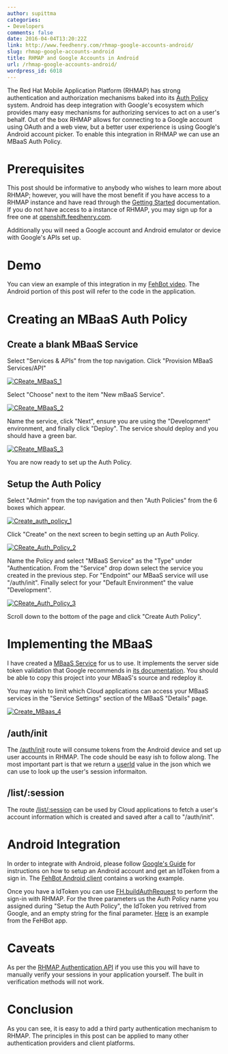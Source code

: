 ```yaml
---
author: supittma
categories:
- Developers
comments: false
date: 2016-04-04T13:20:22Z
link: http://www.feedhenry.com/rhmap-google-accounts-android/
slug: rhmap-google-accounts-android
title: RHMAP and Google Accounts in Android
url: /rhmap-google-accounts-android/
wordpress_id: 6018
---
```


The Red Hat Mobile Application Platform (RHMAP) has strong authentication and authorization mechanisms baked into its [Auth Policy](http://docs.feedhenry.com/v3/product_features/admin.html#admin-auth_policies) system. Android has deep integration with Google's ecosystem which provides many easy mechanisms for authorizing services to act on a user's behalf. Out of the box RHMAP allows for connecting to a Google account using OAuth and a web view, but a better user experience is using Google's Android account picker. To enable this integration in RHMAP we can use an MBaaS Auth Policy.



# Prerequisites



This post should be informative to anybody who wishes to learn more about RHMAP; however, you will have the most benefit if you have access to a RHMAP instance and have read through the [Getting Started](http://docs.feedhenry.com/v3/getting_started.html) documentation. If you do not have access to a instance of RHMAP, you may sign up for a free one at [openshift.feedhenry.com](https://openshift.feedhenry.com/).

Additionally you will need a Google account and Android emulator or device with Google's APIs set up.



# Demo



You can view an example of this integration in my [FehBot video](https://www.youtube.com/watch?v=eNLKj6wvbQg). The Android portion of this post will refer to the code in the application.



# Creating an MBaaS Auth Policy





## Create a blank MBaaS Service



Select "Services & APIs" from the top navigation. Click "Provision MBaaS Services/API"

[![CReate_MBaaS_1](/wp-content/uploads/2016/04/CReate_MBaaS_1-300x121.png)](/wp-content/uploads/2016/04/CReate_MBaaS_1.png)

Select "Choose" next to the item "New mBaaS Service".

[![CReate_MBaaS_2](/wp-content/uploads/2016/04/CReate_MBaaS_2-300x121.png)](/wp-content/uploads/2016/04/CReate_MBaaS_2.png)

Name the service, click "Next", ensure you are using the "Development" environment, and finally click "Deploy". The service should deploy and you should have a green bar.

[![CReate_MBaaS_3](/wp-content/uploads/2016/04/CReate_MBaaS_3-300x121.png)](/wp-content/uploads/2016/04/CReate_MBaaS_3.png)

You are now ready to set up the Auth Policy.



## Setup the Auth Policy



Select "Admin" from the top navigation and then "Auth Policies" from the 6 boxes which appear.

[![Create_auth_policy_1](/wp-content/uploads/2016/04/Create_auth_policy_11-300x121.png)](/wp-content/uploads/2016/04/Create_auth_policy_11.png)

Click "Create" on the next screen to begin setting up an Auth Policy.

[![CReate_Auth_Policy_2](/wp-content/uploads/2016/04/CReate_Auth_Policy_2-300x121.png)](/wp-content/uploads/2016/04/CReate_Auth_Policy_2.png)

Name the Policy and select "MBaaS Service" as the "Type" under "Authentication. From the "Service" drop down select the service you created in the previous step. For "Endpoint" our MBaaS service will use "/auth/init". Finally select for your "Default Environment" the value "Development".

[![CReate_Auth_Policy_3](/wp-content/uploads/2016/04/CReate_Auth_Policy_3-300x121.png)](/wp-content/uploads/2016/04/CReate_Auth_Policy_3.png)

Scroll down to the bottom of the page and click "Create Auth Policy".



# Implementing the MBaaS



I have created a [MBaaS Service](https://github.com/secondsun/FH-Google-mBaas-Auth) for us to use. It implements the server side token validation that Google recommends in [its documentation](https://developers.google.com/identity/sign-in/android/backend-auth). You should be able to copy this project into your MBaaS's source and redeploy it.

You may wish to limit which Cloud applications can access your MBaaS services in the "Service Settings" section of the MBaaS "Details" page.

[![Create_MBaas_4](/wp-content/uploads/2016/04/Create_MBaas_4-300x121.png)](/wp-content/uploads/2016/04/Create_MBaas_4.png)



## /auth/init



The [/auth/init](https://github.com/secondsun/FH-Google-mBaas-Auth/blob/master/lib/auth.js#L12) route will consume tokens from the Android device and set up user accounts in RHMAP. The code should be easy ish to follow along. The most important part is that we return a [userId](https://github.com/secondsun/FH-Google-mBaas-Auth/blob/master/lib/auth.js#L25) value in the json which we can use to look up the user's session informaiton.



## /list/:session



The route [/list/:session](https://github.com/secondsun/FH-Google-mBaas-Auth/blob/master/application.js#L23) can be used by Cloud applications to fetch a user's account information which is created and saved after a call to "/auth/init".



# Android Integration



In order to integrate with Android, please follow [Google's Guide](https://developers.google.com/identity/sign-in/android/sign-in#configure_google_sign-in_and_the_googleapiclient_object) for instructions on how to setup an Android account and get an IdToken from a sign in. The [FehBot Android client](https://github.com/secondsun/fehbot-android/blob/master/app/src/main/java/com/feedhenry/oauth/oauth_android_app/) contains a working example.

Once you have a IdToken you can use [FH.buildAuthRequest](https://github.com/feedhenry/fh-android-sdk/blob/master/fh-android-sdk/src/main/java/com/feedhenry/sdk/FH.java#L279) to perform the sign-in with RHMAP. For the three parameters us the Auth Policy name you assigned during "Setup the Auth Policy", the IdToken you retrived from Google, and an empty string for the final parameter. [Here](https://github.com/secondsun/fehbot-android/blob/master/app/src/main/java/com/feedhenry/oauth/oauth_android_app/FHOAuth.java#L127) is an example from the FeHBot app.



# Caveats



As per the [RHMAP Authentication API](http://docs.feedhenry.com/v3/api/api_auth.html#api_auth-app_api-create_your_own_authentication_providers) if you use this you will have to manually verify your sessions in your application yourself. The built in verification methods will not work.



# Conclusion



As you can see, it is easy to add a third party authentication mechanism to RHMAP. The principles in this post can be applied to many other authentication providers and client platforms.
